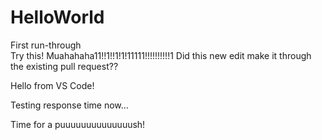 # HelloWorld
First run-through<br>
Try this! Muahahaha11!!1!!1!1!11111!!!!!!!!!!1
Did this new edit make it through the existing pull request??

Hello from VS Code!

Testing response time now... 

Time for a puuuuuuuuuuuuuush!